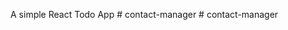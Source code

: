 A simple React Todo App
#   c o n t a c t - m a n a g e r  
 #   c o n t a c t - m a n a g e r  
 